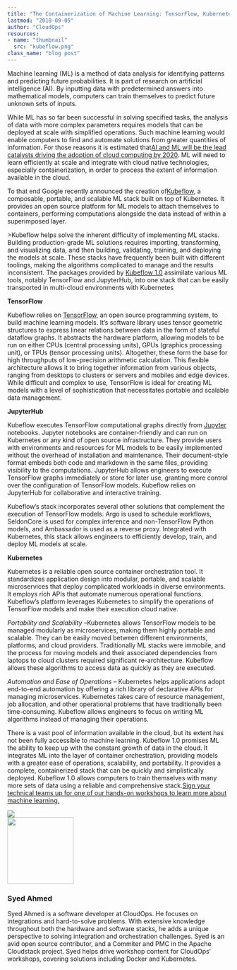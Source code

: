 ```yaml
---
title: "The Containerization of Machine Learning: TensorFlow, Kubernetes and Kubeflow"
lastmod: "2018-09-05"
author: "CloudOps"
resources:
- name: "thumbnail"
  src: "kubeflow.png"
class_name: "blog post"
---
```


<p>Machine learning (ML) is a method of data analysis for identifying patterns and predicting future probabilities. It is part of research on artificial intelligence (AI). By inputting data with predetermined answers into mathematical models, computers can train themselves to predict future unknown sets of inputs.</p>

<p>While ML has so far been successful in solving specified tasks, the analysis of data with more complex parameters requires models that can be deployed at scale with simplified operations. Such machine learning would enable computers to find and automate solutions from greater quantities of information. For those reasons it is estimated that<a href="https://www.forbes.com/sites/louiscolumbus/2018/01/07/83-of-enterprise-workloads-will-be-in-the-cloud-by-2020/#145840906261">AI and ML will be the lead catalysts driving the adoption of cloud computing by 2020</a>. ML will need to learn efficiently at scale and integrate with cloud native technologies, especially containerization, in order to process the extent of information available in the cloud.</p>

<p>To that end Google recently announced the creation of<a href="https://techcrunch.com/2018/05/04/google-kubeflow-machine-learning-for-kubernetes-begins-to-take-shape/">Kubeflow</a>, a composable, portable, and scalable ML stack built on top of Kubernetes. It provides an open source platform for ML models to attach themselves to containers, performing computations alongside the data instead of within a superimposed layer.</p>

<p>>Kubeflow helps solve the inherent difficulty of implementing ML stacks. Building production-grade ML solutions requires importing, transforming, and visualizing data, and then building, validating, training, and deploying the models at scale. These stacks have frequently been built with different toolings, making the algorithms complicated to manage and the results inconsistent. The packages provided by <a href="https://kubernetes.io/blog/2018/05/04/announcing-kubeflow-0.1/" target="_blank" rel="noopener noreferrer">Kubeflow 1.0</a> assimilate various ML tools, notably TensorFlow and JupyterHub, into one stack that can be easily transported in multi-cloud environments with Kubernetes</p>

<p><b>TensorFlow</b></p>

<p>Kubeflow relies on <a href="https://opensource.com/article/17/11/intro-tensorflow" target="_blank" rel="noopener noreferrer">TensorFlow</a>, an open source programming system, to build machine learning models. It’s software library uses tensor geometric structures to express linear relations between data in the form of stateful dataflow graphs. It abstracts the hardware platform, allowing models to be run on either CPUs (central processing units), GPUs (graphics processing unit), or TPUs (tensor processing units). Altogether, these form the base for high throughputs of low-precision arithmetic calculation. This flexible architecture allows it to bring together information from various objects, ranging from desktops to clusters or servers and mobiles and edge devices. While difficult and complex to use, TensorFlow is ideal for creating ML models with a level of sophistication that necessitates portable and scalable data management.</p>

<p><b>JupyterHub</b></p>

<p>Kubeflow executes TensorFlow computational graphs directly from <a href="http://jupyter.org/hub" target="_blank" rel="noopener noreferrer">Jupyter</a> notebooks. Jupyter notebooks are container-friendly and can run on Kubernetes or any kind of open source infrastructure. They provide users with environments and resources for ML models to be easily implemented without the overhead of installation and maintenance. Their document-style format embeds both code and markdown in the same files, providing visibility to the computations. JupyterHub allows engineers to execute TensorFlow graphs immediately or store for later use, granting more control over the configuration of TensorFlow models. Kubeflow relies on JupyterHub for collaborative and interactive training.</p>

<p>Kubeflow’s stack incorporates several other solutions that complement the execution of TensorFlow models. Argo is used to schedule workflows, SeldonCore is used for complex inference and non-TensorFlow Python models, and Ambassador is used as a reverse proxy. Integrated with Kubernetes, this stack allows engineers to efficiently develop, train, and deploy ML models at scale.</p>

<p><b>Kubernetes</b></p>

<p>Kubernetes is a reliable open source container orchestration tool. It standardizes application design into modular, portable, and scalable microservices that deploy complicated workloads in diverse environments. It employs rich APIs that automate numerous operational functions. Kubeflow’s platform leverages Kubernetes to simplify the operations of TensorFlow models and make their execution cloud native.</p>

<p><i>Portability and Scalability –</i>Kubernetes allows TensorFlow models to be managed modularly as microservices, making them highly portable and scalable. They can be easily moved between different environments, platforms, and cloud providers. Traditionally ML stacks were immobile, and the process for moving models and their associated dependencies from laptops to cloud clusters required significant re-architecture. Kubeflow allows these algorithms to access data as quickly as they are executed.</p>

<p><i>Automation and Ease of Operations – </i>Kubernetes helps applications adopt end-to-end automation by offering a rich library of declarative APIs for managing microservices. Kubernetes takes care of resource management, job allocation, and other operational problems that have traditionally been time-consuming. Kubeflow allows engineers to focus on writing ML algorithms instead of managing their operations.</p>

<p>There is a vast pool of information available in the cloud, but its extent has not been fully accessible to machine learning. Kubeflow 1.0 promises ML the ability to keep up with the constant growth of data in the cloud. It integrates ML into the layer of container orchestration, providing models with a greater ease of operations, scalability, and portability. It provides a complete, containerized stack that can be quickly and simplistically deployed. Kubeflow 1.0 allows computers to train themselves with many more sets of data using a reliable and comprehensive stack.<a href="https://www.cloudops.com/workshops/" target="_blank" rel="noopener noreferrer">Sign your technical teams up for one of our hands-on workshops to learn more about machine learning.</a></p>

<div class="row">
    <div class="col-xl-8 offset-xl-2 col-lg-10 offset-lg-1 col-md-10 offset-md-1 col-sm-12 col-xs-12 cta-image">
      <img src="/images/blog/cta/workshop-white.jpeg">
    </div>
</div>

<img class="alignleft" src="/images/blog/post/0.jpg" alt="" class="wp-image-5084" width="150">
<h3>Syed Ahmed</h3>
<p>Syed Ahmed is a software developer at CloudOps. He focuses on integrations and hard-to-solve problems. With extensive knowledge throughout both the hardware and software stacks, he adds a unique perspective to solving integration and orchestration challenges. Syed is an avid open source contributor, and a Commiter and PMC in the Apache Cloudstack project. Syed helps drive workshop content for CloudOps’ workshops, covering solutions including Docker and Kubernetes.</p>